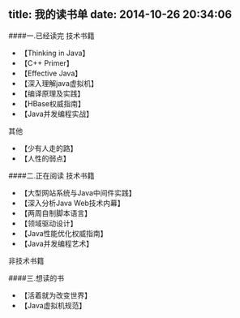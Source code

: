 title: 我的读书单
date: 2014-10-26 20:34:06
---

####一.已经读完
技术书籍
* 【Thinking in Java】
* 【C++ Primer】
* 【Effective Java】
* 【深入理解java虚拟机】
* 【编译原理及实践】 
* 【HBase权威指南】
* 【Java并发编程实战】

其他
* 【少有人走的路】
* 【人性的弱点】 

####二.正在阅读
技术书籍
* 【大型网站系统与Java中间件实践】
* 【深入分析Java Web技术内幕】
* 【两周自制脚本语言】
* 【领域驱动设计】
* 【Java性能优化权威指南】
* 【Java并发编程艺术】

非技术书籍 

####三.想读的书
* 【活着就为改变世界】
* 【Java虚拟机规范】
